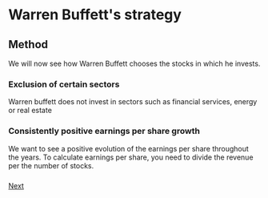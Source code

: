 # Warren Buffett's strategy
## Method

We will now see how Warren Buffett chooses the stocks in which he invests.

### Exclusion of certain sectors

Warren buffett does not invest in sectors such as financial services, energy or real estate

### Consistently positive earnings per share growth

We want to see a positive evolution of the earnings per share throughout the years.
To calculate earnings per share, you need to divide the revenue per the number of stocks.

###
###
###
###
###
###
###
###
###
###
###
###
###

[Next](https://github.com/Germain24/Warren-Buffet-s-strategy/tree/main/English/3.%20Database)
